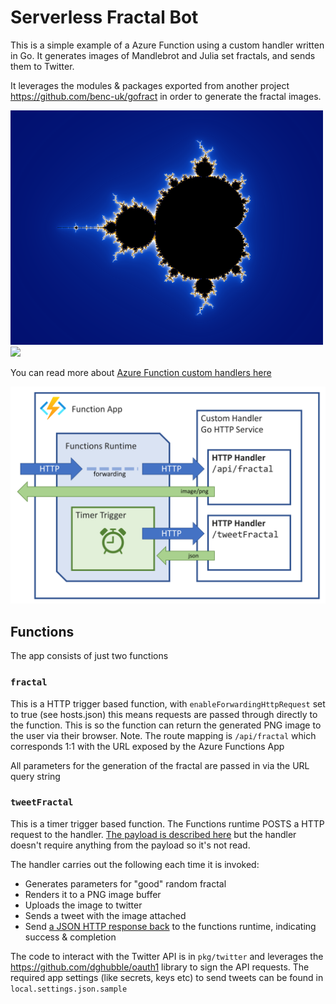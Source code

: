 # Serverless Fractal Bot

This is a simple example of a Azure Function using a custom handler written in Go. It generates images of Mandlebrot and Julia set fractals, and sends them to Twitter.

It leverages the modules & packages exported from another project https://github.com/benc-uk/gofract in order to generate the fractal images.

<img src="./docs/fractal-1.png" width="500px"/>
<img src="./docs/fractal-2.png" width="500px"/>

You can read more about [Azure Function custom handlers here](https://learn.microsoft.com/en-us/azure/azure-functions/functions-custom-handlers)

![diagram](./docs/diagram.png)

## Functions

The app consists of just two functions

### `fractal` 

This is a HTTP trigger based function, with `enableForwardingHttpRequest` set to true (see hosts.json) this means requests are passed through directly to the function. This is so the function can return the generated PNG image to the user via their browser. Note. The route mapping is `/api/fractal` which corresponds 1:1 with the URL exposed by the Azure Functions App

All parameters for the generation of the fractal are passed in via the URL query string

### `tweetFractal`

This is a timer trigger based function. The Functions runtime POSTS a HTTP request to the handler. [The payload is described here](https://learn.microsoft.com/en-us/azure/azure-functions/functions-custom-handlers#request-payload) but the handler doesn't require anything from the payload so it's not read.

The handler carries out the following each time it is invoked:

- Generates parameters for "good" random fractal
- Renders it to a PNG image buffer
- Uploads the image to twitter 
- Sends a tweet with the image attached
- Send [a JSON HTTP response back](https://learn.microsoft.com/en-us/azure/azure-functions/functions-custom-handlers#response-payload) to the functions runtime, indicating success & completion

The code to interact with the Twitter API is in `pkg/twitter` and leverages the https://github.com/dghubble/oauth1 library to sign the API requests. The required app settings (like secrets, keys etc) to send tweets can be found in `local.settings.json.sample`